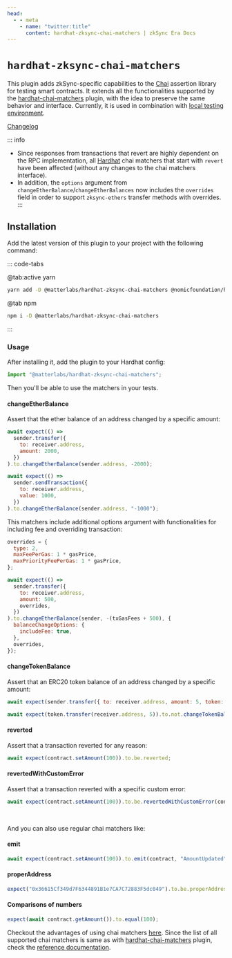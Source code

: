 ```yaml
---
head:
  - - meta
    - name: "twitter:title"
      content: hardhat-zksync-chai-matchers | zkSync Era Docs
---
```


# `hardhat-zksync-chai-matchers`

This plugin adds zkSync-specific capabilities to the [Chai](https://www.chaijs.com/) assertion library for testing smart contracts. It extends all the functionalities supported by the [hardhat-chai-matchers](https://hardhat.org/hardhat-chai-matchers/docs/overview) plugin, with the idea to preserve the same behavior and interface.
Currently, it is used in combination with [local testing environment](../testing/README.md).

[Changelog](https://github.com/matter-labs/hardhat-zksync/blob/main/packages/hardhat-zksync-chai-matchers/CHANGELOG.md)

::: info

- Since responses from transactions that revert are highly dependent on the RPC implementation, all [Hardhat](https://hardhat.org/hardhat-chai-matchers/docs/overview) chai matchers that start with `revert` have been affected (without any changes to the chai matchers interface).
- In addition, the `options` argument from `changeEtherBalance`/`changeEtherBalances` now includes the `overrides` field in order to support `zksync-ethers` transfer methods with overrides.
  :::

## Installation

Add the latest version of this plugin to your project with the following command:

::: code-tabs

@tab:active yarn

```bash
yarn add -D @matterlabs/hardhat-zksync-chai-matchers @nomicfoundation/hardhat-chai-matchers chai @nomiclabs/hardhat-ethers ethers
```

@tab npm

```bash
npm i -D @matterlabs/hardhat-zksync-chai-matchers
```

:::

### Usage

After installing it, add the plugin to your Hardhat config:

```javascript
import "@matterlabs/hardhat-zksync-chai-matchers";
```

Then you'll be able to use the matchers in your tests.

#### changeEtherBalance

Assert that the ether balance of an address changed by a specific amount:

```javascript
await expect(() =>
  sender.transfer({
    to: receiver.address,
    amount: 2000,
  })
).to.changeEtherBalance(sender.address, -2000);

await expect(() =>
  sender.sendTransaction({
    to: receiver.address,
    value: 1000,
  })
).to.changeEtherBalance(sender.address, "-1000");
```

This matchers include additional options argument with functionalities for including fee and overriding transaction:

```javascript
overrides = {
  type: 2,
  maxFeePerGas: 1 * gasPrice,
  maxPriorityFeePerGas: 1 * gasPrice,
};

await expect(() =>
  sender.transfer({
    to: receiver.address,
    amount: 500,
    overrides,
  })
).to.changeEtherBalance(sender, -(txGasFees + 500), {
  balanceChangeOptions: {
    includeFee: true,
  },
  overrides,
});
```

#### changeTokenBalance

Assert that an ERC20 token balance of an address changed by a specific amount:

```javascript
await expect(sender.transfer({ to: receiver.address, amount: 5, token: token.address })).to.changeTokenBalance(token, sender, -5);

await expect(token.transfer(receiver.address, 5)).to.not.changeTokenBalance(token, sender, 0);
```

#### reverted

Assert that a transaction reverted for any reason:

```javascript
await expect(contract.setAmount(100)).to.be.reverted;
```

#### revertedWithCustomError

Assert that a transaction reverted with a specific custom error:

```javascript
await expect(contract.setAmount(100)).to.be.revertedWithCustomError(contract, "InvalidAmount");
```

<br/>

And you can also use regular chai matchers like:

#### emit

```javascript
await expect(contract.setAmount(100)).to.emit(contract, "AmountUpdated");
```

#### properAddress

```javascript
expect("0x36615Cf349d7F6344891B1e7CA7C72883F5dc049").to.be.properAddress;
```

#### Comparisons of numbers

```javascript
expect(await contract.getAmount()).to.equal(100);
```

Checkout the advantages of using chai matchers [here](https://hardhat.org/hardhat-chai-matchers/docs/overview#why-would-i-want-to-use-it?). Since the list of all supported chai matchers is same as with [hardhat-chai-matchers](https://hardhat.org/hardhat-chai-matchers/docs/overview) plugin, check the [reference documentation](https://hardhat.org/hardhat-chai-matchers/docs/reference).
